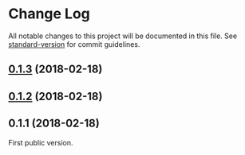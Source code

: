 # Change Log

All notable changes to this project will be documented in this file. See [standard-version](https://github.com/conventional-changelog/standard-version) for commit guidelines.

<a name="0.1.3"></a>
## [0.1.3](https://github.com/jsherbert/redux-crud-api/compare/v0.1.2...v0.1.3) (2018-02-18)



<a name="0.1.2"></a>
## [0.1.2](https://github.com/jsherbert/redux-crud-api/compare/v0.1.1...v0.1.2) (2018-02-18)



<a name="0.1.1"></a>
## 0.1.1 (2018-02-18)



<a name="0.1.0"></a>
First public version.